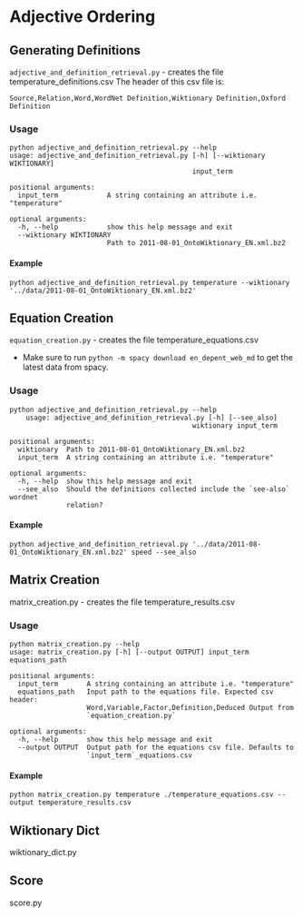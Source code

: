 # Adjective Ordering

## Generating Definitions

`adjective_and_definition_retrieval.py` - creates the file temperature_definitions.csv
The header of this csv file is:
```
Source,Relation,Word,WordNet Definition,Wiktionary Definition,Oxford Definition
```

### Usage
```
python adjective_and_definition_retrieval.py --help
usage: adjective_and_definition_retrieval.py [-h] [--wiktionary WIKTIONARY]
                                             input_term

positional arguments:
  input_term            A string containing an attribute i.e. "temperature"

optional arguments:
  -h, --help            show this help message and exit
  --wiktionary WIKTIONARY
                        Path to 2011-08-01_OntoWiktionary_EN.xml.bz2
```

#### Example
```                
python adjective_and_definition_retrieval.py temperature --wiktionary '../data/2011-08-01_OntoWiktionary_EN.xml.bz2'
```

## Equation Creation
`equation_creation.py` - creates the file temperature_equations.csv
  - Make sure to run `python -m spacy download en_depent_web_md` to get the latest data from spacy.

### Usage
```
python adjective_and_definition_retrieval.py --help
	usage: adjective_and_definition_retrieval.py [-h] [--see_also]
                                             wiktionary input_term

positional arguments:
  wiktionary  Path to 2011-08-01_OntoWiktionary_EN.xml.bz2
  input_term  A string containing an attribute i.e. "temperature"

optional arguments:
  -h, --help  show this help message and exit
  --see_also  Should the definitions collected include the `see-also` wordnet
              relation?
```

#### Example
```
python adjective_and_definition_retrieval.py '../data/2011-08-01_OntoWiktionary_EN.xml.bz2' speed --see_also
```

## Matrix Creation
matrix_creation.py - creates the file temperature_results.csv

### Usage
```
python matrix_creation.py --help
usage: matrix_creation.py [-h] [--output OUTPUT] input_term equations_path

positional arguments:
  input_term       A string containing an attribute i.e. "temperature"
  equations_path   Input path to the equations file. Expected csv header:
                   Word,Variable,Factor,Definition,Deduced Output from
                   `equation_creation.py`

optional arguments:
  -h, --help       show this help message and exit
  --output OUTPUT  Output path for the equations csv file. Defaults to
                   `input_term`_equations.csv
```

#### Example
```
python matrix_creation.py temperature ./temperature_equations.csv --output temperature_results.csv
```

## Wiktionary Dict
wiktionary_dict.py

## Score
score.py
